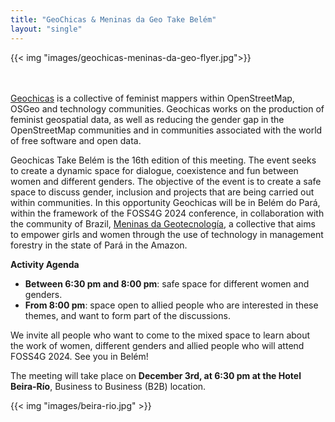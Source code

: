```yaml
---
title: "GeoChicas & Meninas da Geo Take Belém"
layout: "single"
---
```


{{< img "images/geochicas-meninas-da-geo-flyer.jpg">}}

<br/><br/>
[Geochicas](https://es.wikipedia.org/wiki/Geochicas) is a collective of feminist mappers within OpenStreetMap, OSGeo and technology communities. Geochicas works on the production of feminist geospatial data, as well as reducing the gender gap in the OpenStreetMap communities and in communities associated with the world of free software and open data.

Geochicas Take Belém is the 16th edition of this meeting. The event seeks to create a dynamic space for dialogue, coexistence and fun between women and different genders. The objective of the event is to create a safe space to discuss gender, inclusion and projects that are being carried out within communities. In this opportunity Geochicas will be in Belém do Pará, within the framework of the FOSS4G 2024 conference, in collaboration with the community of Brazil, [Meninas da Geotecnología](https://www.instagram.com/meninasdageo/), a collective that aims to empower girls and women through the use of technology in management forestry in the state of Pará in the Amazon.

**Activity Agenda**
- **Between 6:30 pm and 8:00 pm**: safe space for different women and genders.
- **From 8:00 pm**: space open to allied people who are interested in these themes, and want to form part of the discussions.

We invite all people who want to come to the mixed space to learn about the work of women, different genders and allied people who will attend FOSS4G 2024. See you in Belém!

The meeting will take place on **December 3rd, at 6:30 pm at the Hotel Beira-Río**, Business to Business (B2B) location.

{{< img "images/beira-rio.jpg" >}}